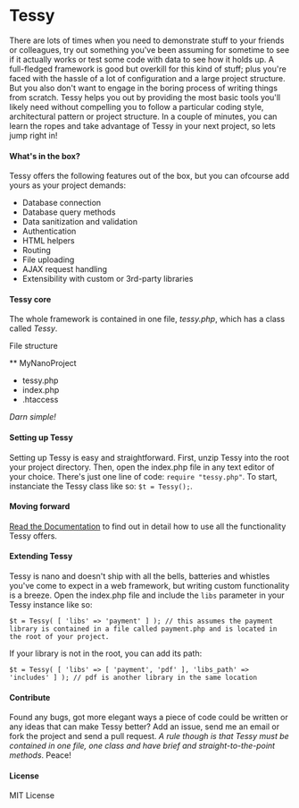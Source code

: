 <h1>Tessy</h1>

<p>There are lots of times when you need to demonstrate stuff to your friends or colleagues, try out something you've been assuming for sometime to see if it actually works or test some code with data to see how it holds up. A full-fledged framework is good but overkill for this kind of stuff; plus you're faced with the hassle of a lot of configuration and a large project structure. But you also don't want to engage in the boring process of writing things from scratch. Tessy helps you out by providing the most basic tools you'll likely need without compelling you to follow a particular coding style, architectural pattern or project structure. In a couple of minutes, you can learn the ropes and take advantage of Tessy in your next project, so lets jump right in!</p>

<h4>What's in the box?</h4>
<p>Tessy offers the following features out of the box, but you can ofcourse add yours as your project demands:</p>
<ul>
	<li>Database connection</li>
	<li>Database query methods</li>
	<li>Data sanitization and validation</li>
	<li>Authentication</li>
	<li>HTML helpers</li>
	<li>Routing</li>
	<li>File uploading</li>
	<li>AJAX request handling</li>
	<li>Extensibility with custom or 3rd-party libraries</li>
</ul>

<h4>Tessy core</h4>
<p>The whole framework is contained in one file, <i>tessy.php</i>, which has a class called <i>Tessy</i>.</p>
<p>File structure</p>
** MyNanoProject
<ul>
<li>tessy.php</li>
<li>index.php</li>
<li>.htaccess</li>
</ul>
<i>Darn simple!</i>

<h4>Setting up Tessy</h4>
<p>Setting up Tessy is easy and straightforward. First, unzip Tessy into the root your project directory.
Then, open the index.php file in any text editor of your choice. There's just one line of code: <code>require "tessy.php"</code>.
To start, instanciate the Tessy class like so: <code>$t = Tessy();</code>.</p>
	
<h4>Moving forward</h4>
<a href="https://github.com/nicholaskajoh/tessy/wiki">Read the Documentation</a> to find out in detail how to use all the functionality Tessy offers.


<h4>Extending Tessy</h4>
<p>Tessy is nano and doesn't ship with all the bells, batteries and whistles you've come to expect in a web framework, but writing custom functionality is a breeze. Open the index.php file and include the <code>libs</code> parameter in your Tessy instance like so: </p>
<p><code>$t = Tessy( [ 'libs' => 'payment' ] ); // this assumes the payment library is contained in a file called payment.php and is located in the root of your project.</code></p>
<p>If your library is not in the root, you can add its path: </p>
<p><code>$t = Tessy( [ 'libs' => [ 'payment', 'pdf' ], 'libs_path' => 'includes' ] ); // pdf is another library in the same location</code></p>

<h4>Contribute</h4>
<p>Found any bugs, got more elegant ways a piece of code could be written or any ideas that can make Tessy better? Add an issue, send me an email or fork the project and send a pull request. <i>A rule though is that Tessy must be contained in one file, one class and have brief and straight-to-the-point methods</i>. Peace!</p>


<h4>License</h4>
<p>MIT License</p>



